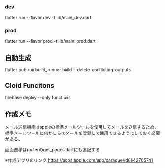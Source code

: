 ### dev
flutter run --flavor dev -t lib/main_dev.dart
 
### prod
flutter run --flavor prod -t lib/main_prod.dart

## 自動生成
flutter pub run build_runner build --delete-conflicting-outputs

## Cloid Funcitons
firebase deploy --only functions


## 作成メモ
メール送信機能はappleの標準メールツールを使用してメールを送信するため、標準メールツールに何かしらのメールを登録して使用できるようにしておく必要がある。

画面遷移はrouterのget_pages.dartにも追記する


※作成アプリのリンク
https://apps.apple.com/app/caraque/id6642705741

